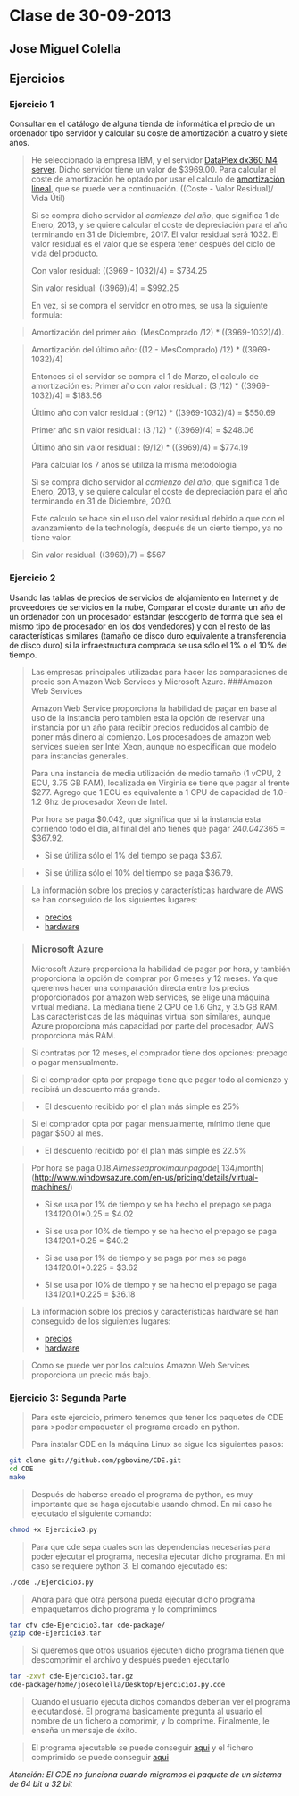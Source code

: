 Clase de 30-09-2013
====================
Jose Miguel Colella
------------------
Ejercicios
-----------

### Ejercicio 1

Consultar en el catálogo de alguna tienda de informática el precio de un ordenador tipo servidor y calcular su coste de amortización a cuatro y siete años.

> He seleccionado la empresa IBM, y el servidor [DataPlex dx360 M4 server][1].
> Dicho servidor tiene un valor de $3969.00. Para calcular el coste de amortización
> he optado por usar el calculo de [amortización lineal][2], que se puede ver a continuación.
>((Coste - Valor Residual)/ Vida Útil)
>
> Si se compra dicho servidor al *comienzo del año*, que significa 1 de Enero, 2013,
> y se quiere calcular  el coste de depreciación para el año terminando en 31 de 
> Diciembre, 2017. El valor residual será 1032. El valor residual es el valor que se espera tener después del ciclo de vida del producto.
>
> Con valor residual: ((3969 - 1032)/4) = $734.25
>
> Sin valor residual: ((3969)/4) = $992.25
>
> En vez, si se compra el servidor en otro mes, se usa la siguiente formula:

> Amortización del primer año: (MesComprado /12) * ((3969-1032)/4).

> Amortización del último año: ((12 - MesComprado) /12) * ((3969-1032)/4)
>
> Entonces si el servidor se compra el 1 de Marzo, el calculo de amortización es:
> Primer año con valor residual : (3 /12) * ((3969-1032)/4) = $183.56
>
> Último año con valor residual : (9/12) * ((3969-1032)/4) = $550.69
>
> Primer año sin valor residual : (3 /12) * ((3969)/4) = $248.06
>
> Último año sin valor residual : (9/12) * ((3969)/4) = $774.19
>
> Para calcular los 7 años se utiliza la misma metodología
>
> Si se compra dicho servidor al *comienzo del año*, que significa 1 de Enero, 2013,
> y se quiere calcular  el coste de depreciación para el año terminando en 31 de 
> Diciembre, 2020.
>
> Este calculo se hace sin el uso del valor residual debido a que con el avanzamiento de la technología, después de un cierto tiempo, ya no tiene valor.

> Sin valor residual: ((3969)/7) = $567



### Ejercicio 2

Usando las tablas de precios de servicios de alojamiento en Internet y de proveedores de servicios en la nube, Comparar el coste durante un año de un ordenador con un procesador estándar (escogerlo de forma que sea el mismo tipo de procesador en los dos vendedores) y con el resto de las características similares (tamaño de disco duro equivalente a transferencia de disco duro) si la infraestructura comprada se usa sólo el 1% o el 10% del tiempo.

> Las empresas principales utilizadas para hacer las comparaciones de precio
> son Amazon Web Services y Microsoft Azure. 
> ###Amazon Web Services 
>
> Amazon Web Service proporciona la habilidad de pagar en base al uso de la instancia
> pero tambien esta la opción de reservar una instancia por un año para recibir precios reducidos 
> al cambio de poner más dinero al comienzo. Los procesadoes de amazon web services 
> suelen ser Intel Xeon, aunque no especifican que modelo para instancias generales.
>
> 
> Para una instancia de media utilización de medio tamaño (1 vCPU, 2 ECU, 3.75 GB RAM), localizada en Virginia se tiene que
> pagar al frente $277. Agrego que 1 ECU es equivalente a 1 CPU de capacidad de 1.0-1.2 Ghz de procesador Xeon de Intel.
>
>Por hora se paga $0.042, que significa que si la instancia esta corriendo todo el dia, al final del año tienes que pagar 24*0.042*365 = $367.92.
>
> * Si se útiliza sólo el 1% del tiempo se paga $3.67.

> * Si se útiliza sólo el 10% del tiempo se paga $36.79.

> La información sobre los precios y características hardware de AWS se han conseguido de los
> siguientes lugares:
>
> - [precios][3]
> - [hardware][4]

> ### Microsoft Azure
> Microsoft Azure proporciona la habilidad de pagar por hora, y también proporciona la opción de comprar por 6 meses y 12 meses.
> Ya que queremos hacer una comparación directa entre los precios proporcionados por amazon web services, se elige una máquina virtual
mediana. La médiana tiene 2 CPU de 1.6 Ghz, y 3.5 GB RAM. Las características de las máquinas virtual son similares, aunque Azure proporciona más capacidad por parte del procesador, AWS proporciona más RAM.

> Si contratas por 12 meses, el comprador tiene dos opciones: prepago o pagar mensualmente.

> Si el comprador opta por prepago tiene que pagar todo al comienzo y recibirá un descuento más grande.

> * El descuento recibido por el plan más simple es 25%

> Si el comprador opta por pagar mensualmente, mínimo tiene que pagar $500 al mes.

> * El descuento recibido por el plan más simple es 22.5%

> Por hora se paga $0.18. Al mes se aproxima un pago de [~$134/month](http://www.windowsazure.com/en-us/pricing/details/virtual-machines/)
>
> * Si se usa por 1% de tiempo y se ha hecho el prepago se paga 134*12*0.01*0.25 = $4.02
>
> * Si se usa por 10% de tiempo y se ha hecho el prepago se paga 134*12*0.1*0.25 = $40.2
>
> * Si se usa por 1% de tiempo y se paga por mes se paga 
134*12*0.01*0.225 = $3.62
>
> * Si se usa por 10% de tiempo y se ha hecho el prepago se paga 134*12*0.1*0.225 = $36.18

> La información sobre los precios y características hardware se han conseguido de los
> siguientes lugares:
>
> - [precios](http://www.windowsazure.com/en-us/pricing/details/virtual-machines/)
> - [hardware](http://www.windowsazure.com/en-us/pricing/calculator/?scenario=virtual-machines)
>

> Como se puede ver por los calculos Amazon Web Services proporciona 
> un precio más bajo. 

### Ejercicio 3: Segunda Parte

>Para este ejercicio, primero tenemos que tener los paquetes de CDE para >poder empaquetar el programa creado en python. 
>
>Para instalar CDE en la máquina Linux se sigue los siguientes pasos:
 
 ```sh
git clone git://github.com/pgbovine/CDE.git
cd CDE
make
```

> Después de haberse creado el programa de python, es muy importante que
> se haga ejecutable usando chmod.
> En mi caso he ejecutado el siguiente comando:

```sh
chmod +x Ejercicio3.py
```

> Para que cde sepa cuales son las dependencias necesarias para poder 
> ejecutar el programa, necesita ejecutar dicho programa. En mi caso se requiere python 3. 
> El comando ejecutado es:

```sh
./cde ./Ejercicio3.py
```

> Ahora para que otra persona pueda ejecutar dicho programa empaquetamos dicho programa y lo comprimimos

```sh
tar cfv cde-Ejercicio3.tar cde-package/
gzip cde-Ejercicio3.tar
```

> Si queremos que otros usuarios ejecuten dicho programa tienen que descomprimir el archivo y después pueden ejecutarlo
 
```sh
tar -zxvf cde-Ejercicio3.tar.gz
cde-package/home/josecolella/Desktop/Ejercicio3.py.cde
```

> Cuando el usuario ejecuta dichos comandos deberían ver el programa ejecutandosé. El programa basicamente pregunta al usuario el nombre de 
un fichero a comprimir, y lo comprime. Finalmente, le enseña un mensaje de éxito.


> El programa ejecutable se puede conseguir [aqui](https://github.com/josecolella/GII-2013/blob/master/meta/Ejercicios/30092013/Ejercicio3.py)
> y el fichero comprimido se puede conseguir [aqui](https://github.com/josecolella/GII-2013/blob/master/meta/Ejercicios/30092013/cde-Ejercicio3.tar.gz)

*Atención: El CDE no funciona cuando migramos el paquete de un sistema de 64 bit a 32 bit*

[1]: http://goo.gl/phXHBh
[2]: http://goo.gl/yHhoS9
[3]: http://aws.amazon.com/ec2/pricing/
[4]: http://aws.amazon.com/ec2/instance-types/instance-details/
